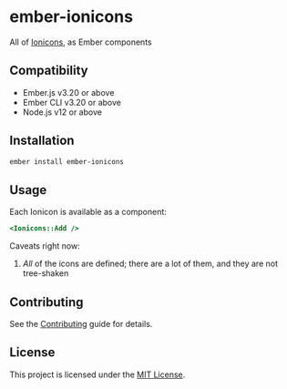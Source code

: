 # ember-ionicons

All of [Ionicons](https://ionic.io/ionicons), as Ember components

## Compatibility

- Ember.js v3.20 or above
- Ember CLI v3.20 or above
- Node.js v12 or above

## Installation

```sh
ember install ember-ionicons
```

## Usage

Each Ionicon is available as a component:

```hbs
<Ionicons::Add />
```

Caveats right now:

1. _All_ of the icons are defined; there are a lot of them, and they are not tree-shaken

## Contributing

See the [Contributing](CONTRIBUTING.md) guide for details.

## License

This project is licensed under the [MIT License](LICENSE.md).
